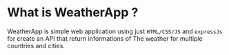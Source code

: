 # What is WeatherApp ?

WeatherApp is simple web application using just `HTML/CSS/JS` and `expressJs` for create an API that  return informations of The weather for multiple countries and cities.

